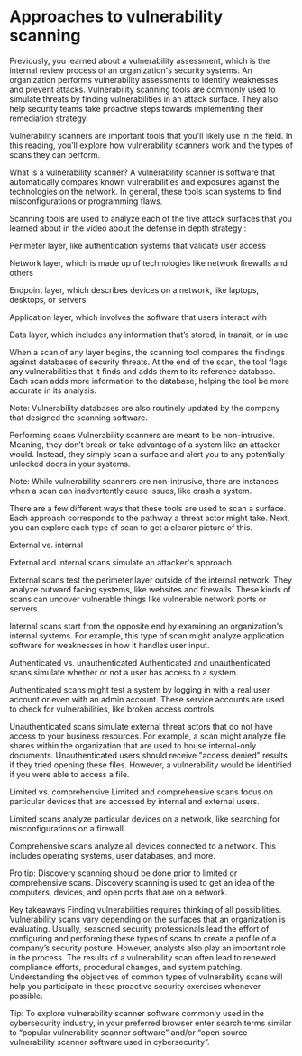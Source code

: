 # Approaches to vulnerability scanning
Previously, you learned about a vulnerability assessment, which is the internal review process of an organization's security systems. An organization performs vulnerability assessments to identify weaknesses and prevent attacks. Vulnerability scanning tools are commonly used to simulate threats by finding vulnerabilities in an attack surface. They also help security teams take proactive steps towards implementing their remediation strategy.

Vulnerability scanners are important tools that you'll likely use in the field. In this reading, you’ll explore how vulnerability scanners work and the types of scans they can perform.

What is a vulnerability scanner?
A vulnerability scanner is software that automatically compares known vulnerabilities and exposures against the technologies on the network. In general, these tools scan systems to find misconfigurations or programming flaws.

Scanning tools are used to analyze each of the five attack surfaces that you learned about in 
the video about the defense in depth strategy
:

Perimeter layer, like authentication systems that validate user access

Network layer, which is made up of technologies like network firewalls and others

Endpoint layer, which describes devices on a network, like laptops, desktops, or servers

Application layer, which involves the software that users interact with

Data layer, which includes any information that’s stored, in transit, or in use

When a scan of any layer begins, the scanning tool compares the findings against databases of security threats. At the end of the scan, the tool flags any vulnerabilities that it finds and adds them to its reference database. Each scan adds more information to the database, helping the tool be more accurate in its analysis.

Note: Vulnerability databases are also routinely updated by the company that designed the scanning software.

Performing scans
Vulnerability scanners are meant to be non-intrusive. Meaning, they don’t break or take advantage of a system like an attacker would. Instead, they simply scan a surface and alert you to any potentially unlocked doors in your systems.

Note: While vulnerability scanners are non-intrusive, there are instances when a scan can inadvertently cause issues, like crash a system.

There are a few different ways that these tools are used to scan a surface. Each approach corresponds to the pathway a threat actor might take. Next, you can explore each type of scan to get a clearer picture of this. 

External vs. internal

External and internal scans simulate an attacker's approach.

External scans test the perimeter layer outside of the internal network. They analyze outward facing systems, like websites and firewalls. These kinds of scans can uncover vulnerable things like vulnerable network ports or servers.

Internal scans start from the opposite end by examining an organization's internal systems. For example, this type of scan might analyze application software for weaknesses in how it handles user input.

Authenticated vs. unauthenticated
Authenticated and unauthenticated scans simulate whether or not a user has access to a system.

Authenticated scans might test a system by logging in with a real user account or even with an admin account. These service accounts are used to check for vulnerabilities, like broken access controls.

Unauthenticated scans simulate external threat actors that do not have access to your business resources. For example, a scan might analyze file shares within the organization that are used to house internal-only documents. Unauthenticated users should receive "access denied" results if they tried opening these files. However, a vulnerability would be identified if you were able to access a file.

Limited vs. comprehensive
Limited and comprehensive scans focus on particular devices that are accessed by internal and external users.

Limited scans analyze particular devices on a network, like searching for misconfigurations on a firewall.

Comprehensive scans analyze all devices connected to a network. This includes operating systems, user databases, and more.

Pro tip: Discovery scanning should be done prior to limited or comprehensive scans. Discovery scanning is used to get an idea of the computers, devices, and open ports that are on a network.

Key takeaways
Finding vulnerabilities requires thinking of all possibilities. Vulnerability scans vary depending on the surfaces that an organization is evaluating. Usually, seasoned security professionals lead the effort of configuring and performing these types of scans to create a profile of a company’s security posture. However, analysts also play an important role in the process. The results of a vulnerability scan often lead to renewed compliance efforts, procedural changes, and system patching. Understanding the objectives of common types of vulnerability scans will help you participate in these proactive security exercises whenever possible.

Tip: To explore vulnerability scanner software commonly used in the cybersecurity industry, in your preferred browser enter search terms similar to “popular vulnerability scanner software” and/or “open source vulnerability scanner software used in cybersecurity”.
